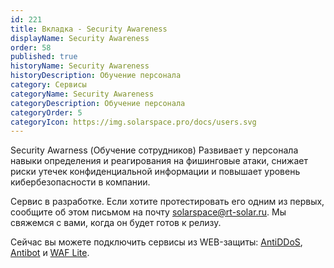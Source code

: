 ```yaml
---
id: 221
title: Вкладка - Security Awareness
displayName: Security Awareness
order: 58
published: true
historyName: Security Awareness
historyDescription: Обучение персонала
category: Сервисы
categoryName: Security Awareness
categoryDescription: Обучение персонала
categoryOrder: 5
categoryIcon: https://img.solarspace.pro/docs/users.svg
---
```



Security Awarness (Обучение сотрудников)
Развивает у персонала навыки определения и реагирования на фишинговые атаки, снижает риски утечек конфиденциальной информации и повышает уровень кибербезопасности в компании.

Сервис в разработке. Если хотите протестировать его одним из первых, сообщите об этом письмом на почту solarspace@rt-solar.ru. Мы свяжемся с вами, когда он будет готов к релизу.  

Сейчас вы можете подключить сервисы из WEB-защиты: [AntiDDoS]([217]), [Antibot]([216]) и [WAF Lite]([234]).